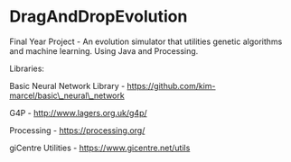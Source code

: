 # DragAndDropEvolution
Final Year Project - An evolution simulator that utilities genetic algorithms and machine learning. Using Java and Processing.

Libraries:

Basic Neural Network Library - https://github.com/kim-marcel/basic\_neural\_network

G4P - http://www.lagers.org.uk/g4p/

Processing - https://processing.org/

giCentre Utilities - https://www.gicentre.net/utils
